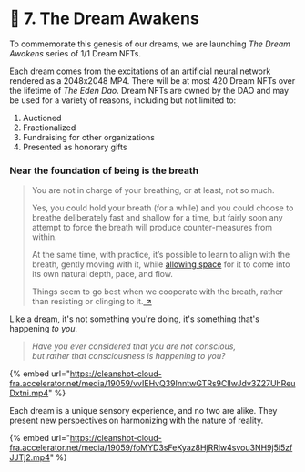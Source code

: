 # 🌅 7. The Dream Awakens

To commemorate this genesis of our dreams, we are launching _The Dream Awakens_ series of 1/1 Dream NFTs.

Each dream comes from the excitations of an artificial neural network rendered as a 2048x2048 MP4. There will be at most 420 Dream NFTs over the lifetime of _The Eden Dao_. Dream NFTs are owned by the DAO and may be used for a variety of reasons, including but not limited to:

1. Auctioned
2. Fractionalized
3. Fundraising for other organizations
4. Presented as honorary gifts



### Near the foundation of being is the breath

> You are not in charge of your breathing, or at least, not so much.
>
> Yes, you could hold your breath (for a while) and you could choose to breathe deliberately fast and shallow for a time, but fairly soon any attempt to force the breath will produce counter-measures from within.
>
> At the same time, with practice, it’s possible to learn to align with the breath, gently moving with it, while [allowing space](https://www.mindful.org/learning-the-light-touch-of-allowing/) for it to come into its own natural depth, pace, and flow.
>
> Things seem to go best when we cooperate with the breath, rather than resisting or clinging to it.[ ↗](https://www.mindful.org/6-reasons-why-mindfulness-begins-with-the-breath/)

Like a dream, it's not something you're doing, it's something that's happening _to you_.&#x20;

> _Have you ever considered that you are not conscious,_\
> _but rather that consciousness is happening to you?_

{% embed url="https://cleanshot-cloud-fra.accelerator.net/media/19059/vvIEHvQ39InntwGTRs9ClIwJdv3Z27UhReuDxtni.mp4" %}

Each dream is a unique sensory experience, and no two are alike. They present new perspectives on harmonizing with the nature of reality.

{% embed url="https://cleanshot-cloud-fra.accelerator.net/media/19059/foMYD3sFeKyaz8HjRRlw4svou3NH9j5i5zfJJTj2.mp4" %}
